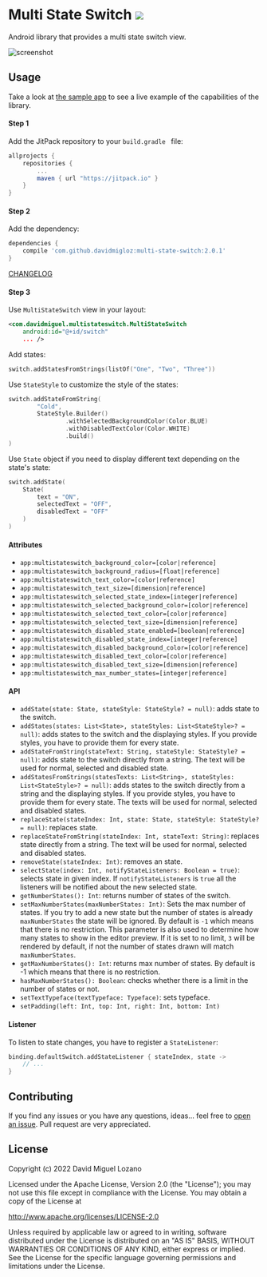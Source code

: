 # Multi State Switch  [![](https://jitpack.io/v/davidmigloz/multi-state-switch.svg)](https://jitpack.io/#davidmigloz/multi-state-switch)

Android library that provides a multi state switch view.

![screenshot](docs/multi-state-switch.gif)

## Usage

Take a look at [the sample app](https://github.com/davidmigloz/multi-state-switch/tree/master/sample) to see a live example of the capabilities of the library.

#### Step 1

Add the JitPack repository to your `build.gradle ` file:

```gradle
allprojects {
	repositories {
		...
		maven { url "https://jitpack.io" }
	}
}
```

#### Step 2

Add the dependency:

```gradle
dependencies {
	compile 'com.github.davidmigloz:multi-state-switch:2.0.1'
}
```

[CHANGELOG](https://github.com/davidmigloz/multi-state-switch/blob/master/CHANGELOG.md)

#### Step 3

Use `MultiStateSwitch` view in your layout:

```xml
<com.davidmiguel.multistateswitch.MultiStateSwitch
    android:id="@+id/switch"
    ... />
```

Add states:

```kotlin
switch.addStatesFromStrings(listOf("One", "Two", "Three"))
```

Use `StateStyle` to customize the style of the states:

```kotlin
switch.addStateFromString(
        "Cold",
        StateStyle.Builder()
                .withSelectedBackgroundColor(Color.BLUE)
                .withDisabledTextColor(Color.WHITE)
                .build()
)
```

Use `State` object if you need to display different text depending on the state's state:

```kotlin
switch.addState(
    State(
        text = "ON",
        selectedText = "OFF",
        disabledText = "OFF"
    )
)
```

#### Attributes

- `app:multistateswitch_background_color=[color|reference]`
- `app:multistateswitch_background_radius=[float|reference]`
- `app:multistateswitch_text_color=[color|reference]`
- `app:multistateswitch_text_size=[dimension|reference]`
- `app:multistateswitch_selected_state_index=[integer|reference]`
- `app:multistateswitch_selected_background_color=[color|reference]`
- `app:multistateswitch_selected_text_color=[color|reference]`
- `app:multistateswitch_selected_text_size=[dimension|reference]`
- `app:multistateswitch_disabled_state_enabled=[boolean|reference]`
- `app:multistateswitch_disabled_state_index=[integer|reference]`
- `app:multistateswitch_disabled_background_color=[color|reference]`
- `app:multistateswitch_disabled_text_color=[color|reference]`
- `app:multistateswitch_disabled_text_size=[dimension|reference]`
- `app:multistateswitch_max_number_states=[integer|reference]`

#### API

- `addState(state: State, stateStyle: StateStyle? = null)`: adds state to the switch.
- `addStates(states: List<State>, stateStyles: List<StateStyle>? = null)`: adds states to the switch and the displaying styles. If you provide styles, you have to provide them for every state.
- `addStateFromString(stateText: String, stateStyle: StateStyle? = null)`: adds state to the switch directly from a string. The text will be used for normal, selected and disabled state.
- `addStatesFromStrings(statesTexts: List<String>, stateStyles: List<StateStyle>? = null)`: adds states to the switch directly from a string and the displaying styles. If you provide styles, you have to provide them for every state. The texts will be used for normal, selected and disabled states.
- `replaceState(stateIndex: Int, state: State, stateStyle: StateStyle? = null)`: replaces state.
- `replaceStateFromString(stateIndex: Int, stateText: String)`: replaces state directly from a string. The text will be used for normal, selected and disabled states.
- `removeState(stateIndex: Int)`: removes an state.
- `selectState(index: Int, notifyStateListeners: Boolean = true)`: selects state in given index. If `notifyStateListeners` is `true` all the listeners will be notified about the new selected state.
- `getNumberStates(): Int`: returns number of states of the switch.
- `setMaxNumberStates(maxNumberStates: Int)`: Sets the max number of states. If you try to add a new state but the number of states is already `maxNumberStates` the state will be ignored. By default is `-1` which means that there is no restriction. This parameter is also used to determine how many states to show in the editor preview. If it is set to no limit, `3` will be rendered by default, if not the number of states drawn will match `maxNumberStates`.
- `getMaxNumberStates(): Int`: returns max number of states. By default is -1 which means that there is no restriction.
- `hasMaxNumberStates(): Boolean`: checks whether there is a limit in the number of states or not.
- `setTextTypeface(textTypeface: Typeface)`: sets typeface.
- `setPadding(left: Int, top: Int, right: Int, bottom: Int)`


#### Listener

To listen to state changes, you have to register a `StateListener`:

```kotlin
binding.defaultSwitch.addStateListener { stateIndex, state ->
    // ...
}
```

## Contributing

If you find any issues or you have any questions, ideas... feel free to [open an issue](https://github.com/davidmigloz/multi-state-switch/issues/new).
Pull request are very appreciated.

## License

Copyright (c) 2022 David Miguel Lozano

Licensed under the Apache License, Version 2.0 (the "License");
you may not use this file except in compliance with the License.
You may obtain a copy of the License at

http://www.apache.org/licenses/LICENSE-2.0

Unless required by applicable law or agreed to in writing, software
distributed under the License is distributed on an "AS IS" BASIS,
WITHOUT WARRANTIES OR CONDITIONS OF ANY KIND, either express or implied.
See the License for the specific language governing permissions and
limitations under the License.
